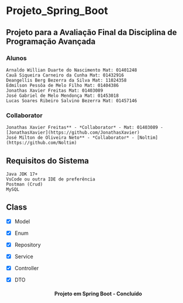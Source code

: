 # Projeto_Spring_Boot
## Projeto para a Avaliação Final da Disciplina de Programação Avançada
### Alunos
  	Arnaldo Willian Duarte do Nascimento Mat: 01401248
  	Cauã Siqueira Carneiro da Cunha Mat: 01432916
  	Deangellis Berg Bezerra da Silva Mat: 11024358
  	Edmilson Pessôa de Melo Filho Mat: 01404386
  	Jonathas Xavier Freitas Mat: 01403089 
  	José Gabriel de Melo Mendonça Mat: 01453018
  	Lucas Soares Ribeiro Salvino Bezerra Mat: 01457146 

### Collaborator
  	Jonathas Xavier Freitas** - *Collaborator* - Mat: 01403089 - [JonathasXavier](https://github.com/JonathasXavier)
  	José Milton de Oliveira Neto** - *Collaborator* - [Noltim](https://github.com/Noltim)

## Requisitos do Sistema
    Java JDK 17+
    VsCode ou outra IDE de preferência
    Postman (Crud)
    MySQL


## Class

- [x] Model
- [x] Enum
- [x] Repository
- [x] Service
- [x] Controller
- [x] DTO





<h4 align="center"> 
	Projeto em Spring Boot - Concluído
</h4>

